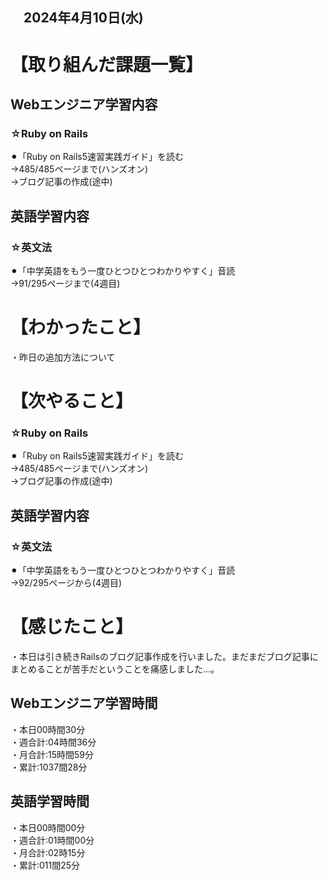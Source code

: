 ## 　2024年4月10日(水)
# 【取り組んだ課題一覧】
## Webエンジニア学習内容
### ☆Ruby on Rails
⚫︎「Ruby on Rails5速習実践ガイド」を読む<br>
→485/485ページまで(ハンズオン)<br>
→ブログ記事の作成(途中)<br>
## 英語学習内容
### ☆英文法
⚫︎「中学英語をもう一度ひとつひとつわかりやすく」音読<br>
→91/295ページまで(4週目)<br>
# 【わかったこと】
・昨日の追加方法について<br>
# 【次やること】
### ☆Ruby on Rails
⚫︎「Ruby on Rails5速習実践ガイド」を読む<br>
→485/485ページまで(ハンズオン)<br>
→ブログ記事の作成(途中)<br>
## 英語学習内容
### ☆英文法
⚫︎「中学英語をもう一度ひとつひとつわかりやすく」音読<br>
→92/295ページから(4週目)<br>
# 【感じたこと】
・本日は引き続きRailsのブログ記事作成を行いました。まだまだブログ記事にまとめることが苦手だということを痛感しました...。<br>
## Webエンジニア学習時間
・本日00時間30分<br>
・週合計:04時間36分<br>
・月合計:15時間59分<br>
・累計:1037間28分<br>
## 英語学習時間
・本日00時間00分<br>
・週合計:01時間00分<br>
・月合計:02時15分<br>
・累計:011間25分<br>
